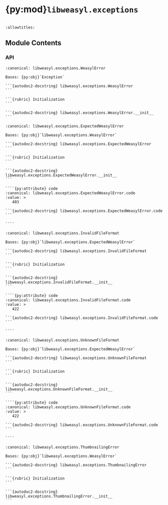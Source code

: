 # {py:mod}`libweasyl.exceptions`

```{py:module} libweasyl.exceptions
```

```{autodoc2-docstring} libweasyl.exceptions
:allowtitles:
```

## Module Contents

### API

````{py:exception} WeasylError()
:canonical: libweasyl.exceptions.WeasylError

Bases: {py:obj}`Exception`

```{autodoc2-docstring} libweasyl.exceptions.WeasylError
```

```{rubric} Initialization
```

```{autodoc2-docstring} libweasyl.exceptions.WeasylError.__init__
```

````

`````{py:exception} ExpectedWeasylError()
:canonical: libweasyl.exceptions.ExpectedWeasylError

Bases: {py:obj}`libweasyl.exceptions.WeasylError`

```{autodoc2-docstring} libweasyl.exceptions.ExpectedWeasylError
```

```{rubric} Initialization
```

```{autodoc2-docstring} libweasyl.exceptions.ExpectedWeasylError.__init__
```

````{py:attribute} code
:canonical: libweasyl.exceptions.ExpectedWeasylError.code
:value: >
   403

```{autodoc2-docstring} libweasyl.exceptions.ExpectedWeasylError.code
```

````

`````

`````{py:exception} InvalidFileFormat()
:canonical: libweasyl.exceptions.InvalidFileFormat

Bases: {py:obj}`libweasyl.exceptions.ExpectedWeasylError`

```{autodoc2-docstring} libweasyl.exceptions.InvalidFileFormat
```

```{rubric} Initialization
```

```{autodoc2-docstring} libweasyl.exceptions.InvalidFileFormat.__init__
```

````{py:attribute} code
:canonical: libweasyl.exceptions.InvalidFileFormat.code
:value: >
   422

```{autodoc2-docstring} libweasyl.exceptions.InvalidFileFormat.code
```

````

`````

`````{py:exception} UnknownFileFormat()
:canonical: libweasyl.exceptions.UnknownFileFormat

Bases: {py:obj}`libweasyl.exceptions.ExpectedWeasylError`

```{autodoc2-docstring} libweasyl.exceptions.UnknownFileFormat
```

```{rubric} Initialization
```

```{autodoc2-docstring} libweasyl.exceptions.UnknownFileFormat.__init__
```

````{py:attribute} code
:canonical: libweasyl.exceptions.UnknownFileFormat.code
:value: >
   422

```{autodoc2-docstring} libweasyl.exceptions.UnknownFileFormat.code
```

````

`````

````{py:exception} ThumbnailingError()
:canonical: libweasyl.exceptions.ThumbnailingError

Bases: {py:obj}`libweasyl.exceptions.WeasylError`

```{autodoc2-docstring} libweasyl.exceptions.ThumbnailingError
```

```{rubric} Initialization
```

```{autodoc2-docstring} libweasyl.exceptions.ThumbnailingError.__init__
```

````
